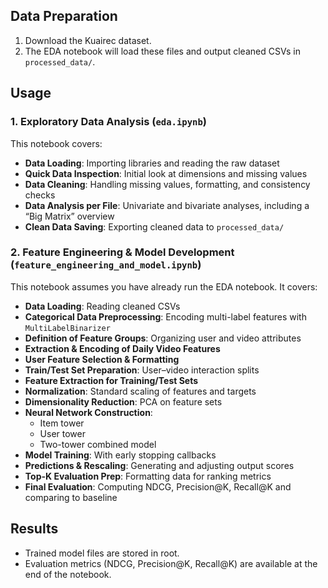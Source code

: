 ## Data Preparation
1. Download the Kuairec dataset.
2. The EDA notebook will load these files and output cleaned CSVs in `processed_data/`.

## Usage

### 1. Exploratory Data Analysis (`eda.ipynb`)
This notebook covers:
- **Data Loading**: Importing libraries and reading the raw dataset  
- **Quick Data Inspection**: Initial look at dimensions and missing values  
- **Data Cleaning**: Handling missing values, formatting, and consistency checks  
- **Data Analysis per File**: Univariate and bivariate analyses, including a “Big Matrix” overview  
- **Clean Data Saving**: Exporting cleaned data to `processed_data/`  

### 2. Feature Engineering & Model Development (`feature_engineering_and_model.ipynb`)
This notebook assumes you have already run the EDA notebook. It covers:
- **Data Loading**: Reading cleaned CSVs  
- **Categorical Data Preprocessing**: Encoding multi-label features with `MultiLabelBinarizer`  
- **Definition of Feature Groups**: Organizing user and video attributes  
- **Extraction & Encoding of Daily Video Features**  
- **User Feature Selection & Formatting**  
- **Train/Test Set Preparation**: User–video interaction splits  
- **Feature Extraction for Training/Test Sets**  
- **Normalization**: Standard scaling of features and targets  
- **Dimensionality Reduction**: PCA on feature sets  
- **Neural Network Construction**:  
  - Item tower  
  - User tower  
  - Two-tower combined model  
- **Model Training**: With early stopping callbacks  
- **Predictions & Rescaling**: Generating and adjusting output scores  
- **Top-K Evaluation Prep**: Formatting data for ranking metrics  
- **Final Evaluation**: Computing NDCG, Precision@K, Recall@K and comparing to baseline  

## Results
- Trained model files are stored in root.  
- Evaluation metrics (NDCG, Precision@K, Recall@K) are available at the end of the notebook.  
